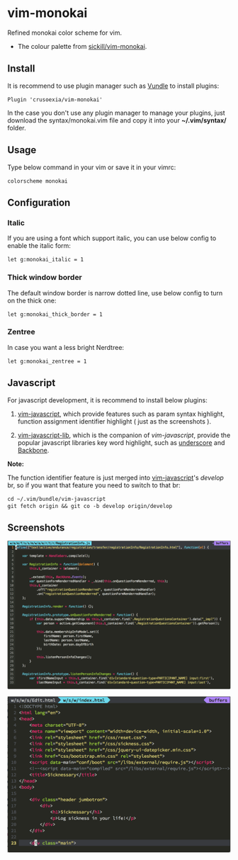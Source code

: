 vim-monokai
===========

Refined monokai color scheme for vim. 

* The colour palette from [sickill/vim-monokai](https://github.com/sickill/vim-monokai). 

Install
-------

It is recommend to use plugin manager such as [Vundle](https://github.com/gmarik/Vundle.vim) to install plugins: 

    Plugin 'crusoexia/vim-monokai'

In the case you don't use any plugin manager to manage your plugins, just download the syntax/monokai.vim file and copy it into your __~/.vim/syntax/__ folder.

Usage
-----

Type below command in your vim or save it in your vimrc:

    colorscheme monokai

Configuration
-------------

### Italic
    
If you are using a font which support italic, you can use below config to enable the italic form:

    let g:monokai_italic = 1

### Thick window border

The default window border is narrow dotted line, use below config to turn on the thick one:

    let g:monokai_thick_border = 1

### Zentree

In case you want a less bright Nerdtree:

    let g:monokai_zentree = 1

Javascript
----------

For javascript development, it is recommend to install below plugins:

1. [vim-javascript](https://github.com/pangloss/vim-javascript), which provide features such as param syntax highlight, function assignment identifier highlight ( just as the screenshots ).

2. [vim-javascript-lib](https://github.com/crusoexia/vim-javascript-lib), which is the companion of _vim-javascript_, provide the popular javascript libraries key word highlight, such as [underscore](http://underscorejs.org/) and [Backbone](http://backbonejs.org/).

__Note:__

The function identifier feature is just merged into [vim-javascript](https://github.com/pangloss/vim-javascript)'s _develop_ br, so if you want that feature you need to switch to that br:

    cd ~/.vim/bundle/vim-javascript
    git fetch origin && git co -b develop origin/develop

Screenshots
-----------

![javascript](screenshots/javascript.png)

![html](screenshots/html.png)
